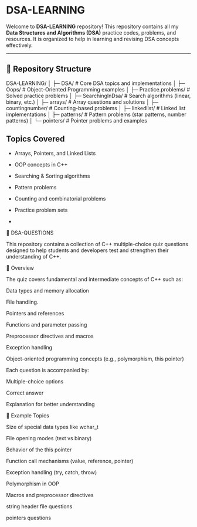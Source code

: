 # DSA-LEARNING

Welcome to **DSA-LEARNING** repository! This repository contains all my **Data Structures and Algorithms (DSA)** practice codes, problems, and resources. It is organized to help in learning and revising DSA concepts effectively.

---

## 📁 Repository Structure

DSA-LEARNING/
│
├─ DSA/ # Core DSA topics and implementations
│
├─ Oops/ # Object-Oriented Programming examples
│
├─ Practice.problems/ # Solved practice problems
│
├─ SearchingInDsa/ # Search algorithms (linear, binary, etc.)
│
├─ arrays/ # Array questions and solutions
│
├─ countingnumber/ # Counting-based problems
│
├─ linkedlist/ # Linked list implementations
│
├─ patterns/ # Pattern problems (star patterns, number patterns)
│
└─ pointers/ # Pointer problems and examples


## Topics Covered

* Arrays, Pointers, and Linked Lists

* OOP concepts in C++

* Searching & Sorting algorithms

* Pattern problems

* Counting and combinatorial problems

* Practice problem sets
* 
📘 DSA-QUESTIONS

This repository contains a collection of C++ multiple-choice quiz questions designed to help students and developers test and strengthen their understanding of C++.

🧾 Overview

The quiz covers fundamental and intermediate concepts of C++ such as:

Data types and memory allocation

File handling.

Pointers and references

Functions and parameter passing

Preprocessor directives and macros

Exception handling

Object-oriented programming concepts (e.g., polymorphism, this pointer)

Each question is accompanied by:

Multiple-choice options

Correct answer

Explanation for better understanding

📌 Example Topics

Size of special data types like wchar_t

File opening modes (text vs binary)

Behavior of the this pointer

Function call mechanisms (value, reference, pointer)

Exception handling (try, catch, throw)

Polymorphism in OOP

Macros and preprocessor directives

string header file questions 

pointers questions 


